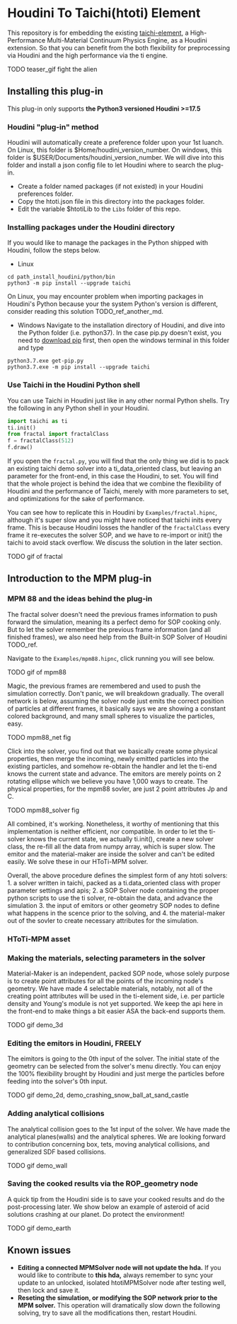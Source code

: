 # Houdini To Taichi(htoti) Element

This repository is for embedding the existing [taichi-element](https://github.com/taichi-dev/taichi_elements), a High-Performance Multi-Material Continuum Physics Engine, as a Houdini extension. So that you can benefit from the both flexibility for preprocessing via Houdini and the high performance via the ti engine.

TODO teaser_gif fight the alien

## Installing this plug-in
This plug-in only supports **the Python3 versioned Houdini >=17.5**

### Houdini "plug-in" method

Houdini will automatically create a preference folder upon your 1st luanch. On Linux, this folder is $Home/houdini_version_number. On windows, this folder is $USER/Documents/houdini_version_number. We will dive into this folder and install a json config file to let Houdini where to search the plug-in.

- Create a folder named packages (if not existed) in your Houdini preferences folder.
- Copy the htoti.json file in this directory into the packages folder.
- Edit the variable $htotiLib to the `Libs` folder of this repo.

### Installing packages  under the Houdini directory
If you would like to manage the packages in the Python shipped with Houdini, follow the steps below.

- Linux
```shell
cd path_install_houdini/python/bin
python3 -m pip install --upgrade taichi
```
On Linux, you may encounter problem when importing packages in Houdini's Python because your the system Python's version is different, consider reading this solution TODO_ref_another_md.

- Windows
Navigate to the installation directory of Houdini, and dive into the Python folder (i.e. python37). In the case pip.py doesn't exist, you need to [download pip](https://bootstrap.pypa.io/get-pip.py) first, then open the windows terminal in this folder and type

```shell
python3.7.exe get-pip.py
python3.7.exe -m pip install --upgrade taichi
```

### Use Taichi in the Houdini Python shell
You can use Taichi in Houdini just like in any other normal Python shells. Try the following in any Python shell in your Houdini.
```python
import taichi as ti
ti.init()
from fractal import fractalClass
f = fractalClass(512)
f.draw()
```

If you open the `fractal.py`, you will find that the only thing we did is to pack an existing taichi demo solver into a ti_data_oriented class, but leaving an parameter for the front-end, in this case the Houdini, to set. You will find that the whole project is behind the idea that we combine the flexibility of Houdini and the performance of Taichi, merely with more parameters to set, and optimizations for the sake of performance.

You can see how to replicate this in Houdini by `Examples/fractal.hipnc`, although it's super slow and you might have noticed that taichi inits every frame. This is because Houdini losses the handler of the `fractalClass` every frame it re-executes the solver SOP, and we have to re-import or init() the taichi to avoid stack overflow. We discuss the solution in the later section.

TODO gif of fractal

## Introduction to the MPM plug-in

### MPM 88 and the ideas behind the plug-in

The fractal solver doesn't need the previous frames information to push forward the simulation, meaning its a perfect demo for SOP cooking only. But to let the solver remember the previous frame information (and all finished frames), we also need help from the Built-in SOP Solver of Houdini TODO_ref.

Navigate to the  `Examples/mpm88.hipnc`, click running you will see below.

TODO gif of mpm88

Magic, the previous frames are remembered and used to push the simulation correctly. Don't panic, we will breakdown gradually. The overall network is below,  assuming the solver node just emits the correct position of particles at different frames, it basically says we are showing a constant colored background, and many small spheres to visualize the particles, easy.

TODO mpm88_net fig

Click into the solver, you find out that we basically create some physical properties, then merge the incoming, newly emitted particles into the existing particles, and somehow re-obtain the handler and let the ti-end knows the current state and advance. The emitors are merely points on 2 rotating ellipse which we believe you have 1,000 ways to create. The physical properties, for the mpm88 sovler, are just 2 point attributes Jp and C.

TODO mpm88_solver fig

All combined, it's working. Nonetheless, it worthy of mentioning that this implementation is neither efficient, nor compatible. In order to let the ti-solver knows the current state, we actually ti.init(), create a new solver class, the re-fill all the data from numpy array, which is super slow. The emitor and the material-maker are inside the solver and can't be edited easily. We solve these in our HToTi-MPM solver.

Overall, the above procedure defines the simplest form of any htoti solvers: 1. a solver written in taichi, packed as a ti.data_oriented class with proper parameter settings and apis; 2. a SOP Solver node containing the proper python scripts to use the ti solver, re-obtain the data, and advance the simulation 3. the input of emitors or other geometry SOP nodes to define what happens in the scence prior to the solving, and 4. the material-maker out of the sovler to create necessary attributes for the simulation.

### HToTi-MPM asset

### Making the materials, selecting parameters in the solver

Material-Maker is an independent, packed SOP node, whose solely purpose is to create point attributes for all the points of the incoming node's geometry. We have made 4 selectable materials, notably, not all of the creating point attributes will be used in the ti-element side, i.e. per particle density and Young's module is not yet supported. We keep the api here in the front-end to make things a bit easier ASA the back-end supports them.

TODO gif demo_3d

### Editing the emitors in Houdini, FREELY

The eimitors is going to the 0th input of the solver. The initial state of the geometry can be selected from the solver's menu directly. You can enjoy the 100% flexibility brought by Houdini and just merge the particles before feeding into the solver's 0th input.

TODO gif demo_2d, demo_crashing_snow_ball_at_sand_castle

### Adding analytical collisions

The analytical collision goes to the 1st input of the solver. We have made the analytical planes(walls) and the analytical spheres. We are looking forward to contribution concerning box, tets, moving analytical collisions, and generalized SDF based collisions.

TODO gif demo_wall

### Saving the cooked results via the ROP_geometry node

A quick tip from the Houdini side is to save your cooked results and do the post-processing later. We show below an example of asteroid of acid solutions crashing at our planet. Do protect the environment!

TODO gif demo_earth

## Known issues

- **Editing a connected MPMSolver node will not update the hda.** If you would like to contribute to **this hda,** always remember to sync your update to an unlocked, isolated htotiMPMSolver node after testing well, then lock and save it.
- **Reseting the simulation, or modifying the SOP network prior to the MPM solver.** This operation will dramatically slow down the following solving, try to save all the modifications then, restart Houdini.
